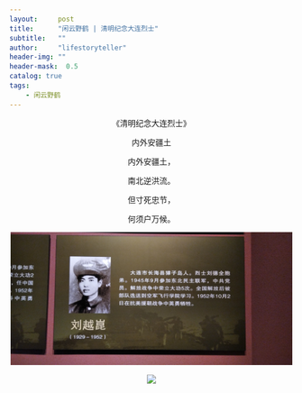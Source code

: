 ```yaml
---
layout:     post
title:      "闲云野鹤 | 清明纪念大连烈士"
subtitle:   ""
author:     "lifestoryteller"
header-img: ""
header-mask:  0.5
catalog: true
tags:
    - 闲云野鹤
---
```

<p style="text-align: center;">《清明纪念大连烈士》</p>

<div align="center">内外安疆土

<p style="text-align: center;">内外安疆土，</p>
<p style="text-align: center;">南北逆洪流。</p>
<p style="text-align: center;">但寸死忠节，</p>
<p style="text-align: center;">何须户万候。</p>

<p align="center">
  <img width="500" src="/img/202104/20210405211417.jpg">
</p>


<p align="center">
  <img width="500" src="/img/202104/20210405211440.jpg">
</p>


